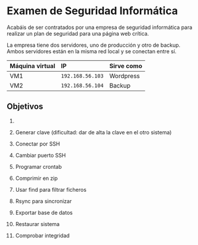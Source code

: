 # Examen de Seguridad Informática

Acabáis de ser contratados por una empresa de seguridad informática para realizar un plan de seguridad para una página
web crítica.

La empresa tiene dos servidores, uno de producción y otro de backup. Ambos servidores están en la misma red local y se
conectan entre sí.

| Máquina virtual | IP               | Sirve como |
|:----------------|:-----------------|:-----------|
| VM1             | `192.168.56.103` | Wordpress  |
| VM2             | `192.168.56.104` | Backup     |



## Objetivos

1.

1. Generar clave (dificultad: dar de alta la clave en el otro sistema)
2. Conectar por SSH
3. Cambiar puerto SSH
3. Programar crontab
4. Comprimir en zip
5. Usar find para filtrar ficheros
6. Rsync para sincronizar
7. Exportar base de datos
8. Restaurar sistema
9. Comprobar integridad